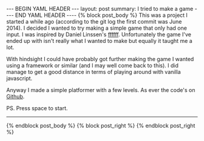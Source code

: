 --- BEGIN YAML HEADER ---
layout: post
summary: I tried to make a game
---- END YAML HEADER ----
{% block post_body %}
This was a project I started a while ago (according to the git log the first commit was June 2014). I decided I wanted to try making a simple game that only had one input. I was inspired by Daniel Linssen's [ffffff](http://managore.itch.io/ffffff "all the Fs"). Unfortunately the game I've ended up with isn't really what I wanted to make but equally it taught me a lot.

With hindsight I could have probably got further making the game I wanted using a framework or similar (and I may well come back to this). I did manage to get a good distance in terms of playing around with vanilla javascript.

Anyway I made a simple platformer with a few levels. As ever the code's on [Github](https://github.com/SamLR/1D_em_up "1D").

PS. Press space to start.

------

<canvas id="game-block"></canvas>
<script src="../docs/1d-em-up/collection-utils.js"></script>
<script src="../docs/1d-em-up/graphics-utils.js"></script>
<script src="../docs/1d-em-up/platforms.js"></script>
<script src="../docs/1d-em-up/screens.js"></script>
<script src="../docs/1d-em-up/main-game.js"></script>


{% endblock post_body %}
{% block post_right %}
{% endblock post_right %}